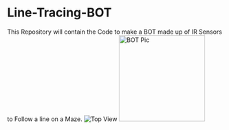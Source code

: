 # Line-Tracing-BOT
This Repository will contain the Code to make a BOT made up of IR Sensors to Follow a line on a Maze.
![Top View](https://github.com/jadarshj/Line-Tracing-BOT/assets/95459651/39f014db-702f-44ff-b6d5-f16aafdf2877)
<img src="[pic.jpg](https://github.com/jadarshj/Line-Tracing-BOT/assets/95459651/39f014db-702f-44ff-b6d5-f16aafdf2877)https://github.com/jadarshj/Line-Tracing-BOT/assets/95459651/39f014db-702f-44ff-b6d5-f16aafdf2877" alt="BOT Pic" style="width:200px; height:200px"/>
